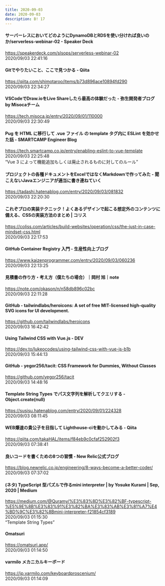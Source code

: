 ```yaml
---
title: 2020-09-03
date: 2020-09-03
description: B! 17
---
```


#### サーバーレスにおいてどのようにDynamoDBとRDSを使い分ければ良いのか/serverless-webinar-02 - Speaker Deck
https://speakerdeck.com/slsops/serverless-webinar-02<br>
2020/09/03 22:41:16<br>


#### Gitでやりたいこと、ここで見つかる - Qiita
https://qiita.com/shimotaroo/items/b73d896ace10894fd290<br>
2020/09/03 22:34:27<br>


#### VSCodeでDraw.ioをLive Shareしたら最高の体験だった - 弥生開発者ブログ by Misocaチーム
https://tech.misoca.jp/entry/2020/09/01/110000<br>
2020/09/03 22:30:49<br>


#### Pug を HTML に移行して .vue ファイル の template タグ内に ESLint を効かせた話 - SMARTCAMP Engineer Blog
https://tech.smartcamp.co.jp/entry/enabling-eslint-to-vue-template<br>
2020/09/03 22:25:48<br>
“Vue 3 によって機能追加もしくは廃止されるものに対してのルール”


#### プロジェクトの各種ドキュメントをExcelではなくMarkdownで作ってみた - 聞こえないJavaエンジニアが適当に書き連ねていく
https://tadashi.hatenablog.com/entry/2020/09/03/081832<br>
2020/09/03 22:20:30<br>


#### これぞプロの実装テクニック！よくあるデザインで起こる想定外のコンテンツに備える、CSSの実装方法のまとめ | コリス
https://coliss.com/articles/build-websites/operation/css/the-just-in-case-mindset-css.html<br>
2020/09/03 22:17:53<br>


#### GitHub Container Registry 入門 - 生産性向上ブログ
https://www.kaizenprogrammer.com/entry/2020/09/03/060236<br>
2020/09/03 22:13:25<br>


#### 見積書の作り方・考え方（僕たちの場合）｜岡村 旭｜note
https://note.com/okason/n/n58db896c02bc<br>
2020/09/03 22:11:28<br>


#### GitHub - tailwindlabs/heroicons: A set of free MIT-licensed high-quality SVG icons for UI development.
https://github.com/tailwindlabs/heroicons<br>
2020/09/03 16:42:42<br>


#### Using Tailwind CSS with Vue.js - DEV
https://dev.to/lukeocodes/using-tailwind-css-with-vue-js-b1b<br>
2020/09/03 15:44:13<br>


#### GitHub - yegor256/tacit: CSS Framework for Dummies, Without Classes
https://github.com/yegor256/tacit<br>
2020/09/03 14:48:16<br>


#### Template String Types でパス文字列を解析してクエリする - Object.create(null)
https://susisu.hatenablog.com/entry/2020/09/01/224328<br>
2020/09/03 08:11:45<br>


#### WEB爆速の貴公子を目指して Lighthouse-ciを動かしてみる - Qiita
https://qiita.com/takaHAL/items/f84eb9c0cfaf252902f3<br>
2020/09/03 07:38:41<br>


#### 良いコードを書くための8つの習慣 - New Relic公式ブログ
https://blog.newrelic.co.jp/engineering/8-ways-become-a-better-coder/<br>
2020/09/03 07:37:02<br>


#### (ネタ) TypeScript 型パズルで作るmini interpreter | by Yosuke Kurami | Sep, 2020 | Medium
https://medium.com/@Quramy/%E3%83%8D%E3%82%BF-typescript-%E5%9E%8B%E3%83%91%E3%82%BA%E3%83%AB%E3%81%A7%E4%BD%9C%E3%82%8Bmini-interpreter-f21854cf3189<br>
2020/09/03 01:15:30<br>
“Template String Types”


#### Omatsuri
https://omatsuri.app/<br>
2020/09/03 01:14:50<br>


#### varmilo メカニカルキーボード
https://jp.varmilo.com/keyboardproscenium/<br>
2020/09/03 01:14:09<br>


